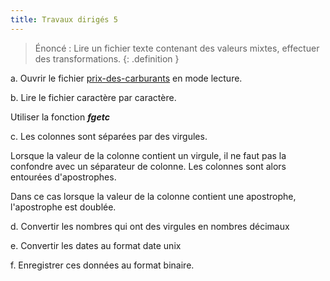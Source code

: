 ```yaml
---
title: Travaux dirigés 5
---
```


> Énoncé : Lire un fichier texte contenant des valeurs mixtes, effectuer des transformations.
{: .definition }

a. Ouvrir le fichier [prix-des-carburants](prix-des-carburants) en mode lecture.

b. Lire le fichier caractère par caractère.

Utiliser la fonction ***fgetc***

c. Les colonnes sont séparées par des virgules. 

Lorsque la valeur de la colonne contient un virgule, il ne faut pas la confondre avec un séparateur de colonne. Les colonnes sont alors entourées d'apostrophes.

Dans ce cas lorsque la valeur de la colonne contient une apostrophe, l'apostrophe est doublée.

d. Convertir les nombres qui ont des virgules en nombres décimaux

e. Convertir les dates au format date unix

f. Enregistrer ces données au format binaire.
